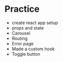# Practice

- create react app setup
- props and state
- Carousel
- Routing
- Error page
- Made a custom hook
- Toggle button
